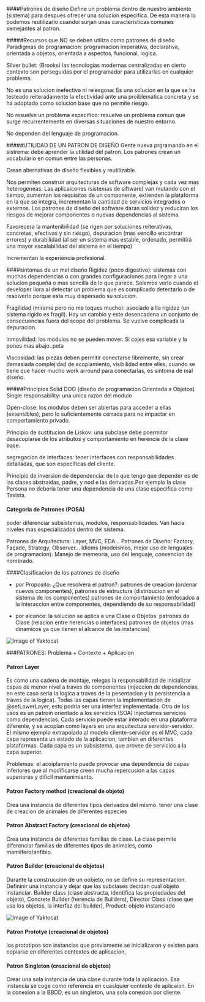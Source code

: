 ####Patrones de diseño
Define un problema dentro de nuestro ambiente (sistema) para despues ofrecer una solucion especifica.
De esta manera lo podemos reutilizarlo cuandoi surjan unas caracteristicas comunes semejantes al patron.


#####Recursos que NO se deben utiliza como patrones de diseño
Paradigmas de programacion: programacion imperativa, declarativa, orientada a objetos, orientada a aspectos, funcional, logica.

Silver bullet: (Brooks) las tecnologias modernas centralizadas en cierto contexto son perseguidas por el programador para utilizarlas en cualquier problema.

No es una solucion inefectiva ni reiesgosa: Es una solucion en la que se ha testeado reiteradamente la efectividad ante una proiblematica concreta y se ha adoptado como solucion base que no permite riesgo.

No resuelve un problema especifico: resuelve un problema comun que surge recurrentemente en diversas situaciones de nuestro entorno.

No dependen del lenguaje de programacion.

#####UTILIDAD DE UN PATRON DE DISEÑO
Gente nueva prgramando en el sistrema: debe aprender la utilidad del patron.
Los patrones crean un vocabulario en comun entre las personas.

Crean alternativas de diseño flexibles y reutilizable.

Nos permiten construir arquitecturas de software complejas y cada vez mas heterogeneas.
Las aplicaicones (sistemas de siftware) van mutando con el tiempo, aumentan los requisitos de un componente, extienden la plataforma en la que se integra, incrementan la cantidad de servicios integrados o externos. Los patrones de diseño del software daran solidez y reduciran los riesgos de mejorar componentes o nuevas dependencias al sistema.

Favorecera la mantenibilidad (se rigen por soluciones reiterativas, concretas, efectivas y sin riesgo), depuracion (mas sencillo encontrar errores) y durabilidad (al ser un sistema mas estable, ordenado, permitirá una mayor escalabilidad del sistema en el tiempo)

Incrementan la experiencia profesional.


####sintomas de un mal diseño
Rigidez (poco digestivo): sistemas con muchas dependencias o con grandes configuraciones para llegar a una solucion pequeña o mas sencilla de lo que parece. Solemos verlo cuando el developer llora al detectar un problema que es complicado detectarlo o de resolverlo porque esta muy dispersado su solucion.

Fragilidad (mirame pero no me toques mucho): asociado a lla rigidez (un sistema rigido es fragil). Hay un cambio y este desencadena un conjunto de consecuencias fuera del scope del problema. Se vuelve complicada la depuracion.

Inmovilidad: los modulos no se pueden mover. Si cojes esa variable y la pones mas abajo..peta

Viscosidad: las piezas deben permitir conectarse libremente, sin crear demasiada complejidad de acoplamiento, visibilidad entre elles, cuando se tiene que hacer mucho work arround para conectarlas, es sintoma de mal diseño.

#####Principios Solid DOO  (diseño de programacion Orientada a Objetos)
Single responsability: una unica razon del modulo

Open-close: los modulos deben ser abiertas para acceder a ellas (extensibles), pero lo suficientemente cerrada para no impactar en comportamiento privado.

Principio de sustitucion de Liskov: una subclase debe poermitor desacoplarse de los atributos y comportamiento en herencia de la clase base.

segregacion de interfaces: tener interfaces con responsabilidades detalladas, que son especificas del cliente.

Principio de inversion de dependencia: de lo que tengo que depender es de las clases abstraidas, padre, y nod e las derivadas.Por ejemplo la clase Persona no deberia tener una dependencia de una clase especifica como Taxista.

#### Categoria de Patrones (POSA)
poder diferenciar subsistemas, modulos, responsabilidades.
Van hacia niveles mas especializados dentro del sistema.

Patrones de Arquitectura: Layer, MVC, EDA...
Patrones de Diseño: Factory, Façade, Strategy, Observer...
Idioms (modeismos, mejor uso de lenguajes de programacion): Manejo de memeoria, uso del lenguaje, convencion de nombrado.


####Clasificacion de los patrones de diseño
- por Proposito: ¿Que resolvera el patron?:
patrones de creacion (ordenar nuevos componentes),
patrones de estructura (distribucion en el sistema de los componentes)
patrones de comportamiento (enfocados a la interaccion entre componentes, dependiendo de su responsabilidad)

- por alcance: la solucion se aplica a una Clase o Objetos.
patrones de Clase (relacion entre herencias o interfaces)
patrones de objetos (mas dinamicos ya que tienen el alcance de las instancias)

![Image of Yaktocat](https://drive.google.com/uc?export=view&id=0BxsVbGnLpHpASzlQRHFmLV9KMjg)

###PATRONES: Problema + Contexto + Aplicacion

#### Patron Layer
Es como una cadena de montaje, relegas la responsabilidad de inicializar capas de menor nivel a traves de componentes
(injeccion de dependencias, en este caso seria la logica a traves de la pesentacion y la persistencia a traves de la logica).
Todas las capas tienen la implementacion de @setLowerLayer, esto podria ser una interfez implementada.
Otro de los usos es un patroin orientado a los servicios (SOA)
Injectamos servicios como dependencias.
Cada servicio puede estar interado en una plataforma diferente, y se acoplan como layers en una arquitectura servidor-servidor.
El mismo ejemplo extrapolado al modelo cliente-servidor es el MVC, cada capa representa un estado de la aplicacion, tambien en diferentes plataformas.
Cada capa es un subsistema, que provee de servicios a la capa superior.

Problemas: el acoiplamiento puede provocar una dependencia de capas inferiores que al modificarse creen mucha repercusion a las capas superiores y dificil mantenimiento.

#### Patron Factory method (creacional de objeto)
Crea una instancia de diferentes tipos derivados del mismo. tener una clase de creacion de animales de diferentes especies


#### Patron Abstract Factory (creacional de objetos)
Crea una instancia de diferentes familias de clase. La clase permite diferenciar familias de diferentes tipos de animales, como mamiifero/anfibio.



#### Patron Builder (creacional de objetos)
Durante la construccion de un oobjeto, no se define su representacion.
Defininir una instancia y dejar que las subclases decidan cual objeto instanciar.
Builder class (clase abstracta, identifica las propiedades del objeto),
Concrete Builder (herencia de Builders),
Director Class (clase que usa los objetos, la interfaz del builder),
Product: objeto instanciado

![Image of Yaktocat](https://drive.google.com/uc?export=view&id=0BxsVbGnLpHpAM1EzOWZyWHFSV2c)


#### Patron Prototye (creacional de objetos)
los prototipos son instancias que previamente se inicializaron y existen para copiarse en diferentes contextos de aplicacion,


#### Patron Singleton (creacional de objetos)
Crear una sola instancia de una clase durante toda la aplicacion. Esa instancia se coge como referencia en cuaslquier contexto de aplicaion.
En la conexion a la BBDD, es un singleton, una sola conexion por cliente.


